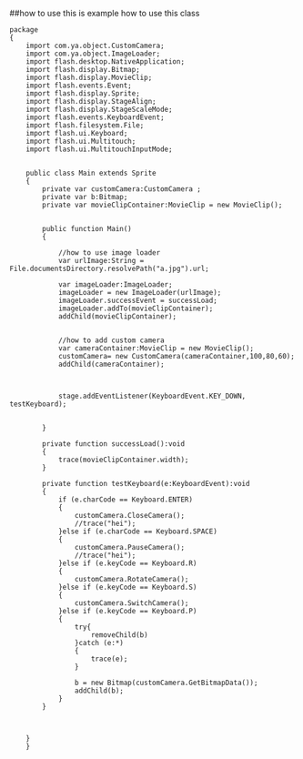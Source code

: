 ##how to use
this is example how to use this class


    package
    {
    	import com.ya.object.CustomCamera;
    	import com.ya.object.ImageLoader;
    	import flash.desktop.NativeApplication;
    	import flash.display.Bitmap;
    	import flash.display.MovieClip;
    	import flash.events.Event;
    	import flash.display.Sprite;
    	import flash.display.StageAlign;
    	import flash.display.StageScaleMode;
    	import flash.events.KeyboardEvent;
    	import flash.filesystem.File;
    	import flash.ui.Keyboard;
    	import flash.ui.Multitouch;
    	import flash.ui.MultitouchInputMode;
    	
    	
    	public class Main extends Sprite 
    	{
    		private var customCamera:CustomCamera ;
    		private var b:Bitmap;
    		private var movieClipContainer:MovieClip = new MovieClip();
    		
    		
    		public function Main() 
    		{
    			
    			//how to use image loader
    			var urlImage:String = File.documentsDirectory.resolvePath("a.jpg").url;
    			
    			var imageLoader:ImageLoader;
    			imageLoader = new ImageLoader(urlImage);
    			imageLoader.successEvent = successLoad;
    			imageLoader.addTo(movieClipContainer);
    			addChild(movieClipContainer);
    			
    			
    			//how to add custom camera
    			var cameraContainer:MovieClip = new MovieClip();
    			customCamera= new CustomCamera(cameraContainer,100,80,60);
    			addChild(cameraContainer);
    			
    			
    			
    			stage.addEventListener(KeyboardEvent.KEY_DOWN, testKeyboard);
    			
    			
    		}
    		
    		private function successLoad():void
    		{
    			trace(movieClipContainer.width);
    		}
    		
    		private function testKeyboard(e:KeyboardEvent):void
    		{
    			if (e.charCode == Keyboard.ENTER)
    			{
    				customCamera.CloseCamera();
    				//trace("hei");
    			}else if (e.charCode == Keyboard.SPACE)
    			{
    				customCamera.PauseCamera();
    				//trace("hei");
    			}else if (e.keyCode == Keyboard.R)
    			{
    				customCamera.RotateCamera();
    			}else if (e.keyCode == Keyboard.S)
    			{
    				customCamera.SwitchCamera();
    			}else if (e.keyCode == Keyboard.P)
    			{
    				try{
    					removeChild(b)
    				}catch (e:*)
    				{
    					trace(e);
    				}
    				
    				b = new Bitmap(customCamera.GetBitmapData());
    				addChild(b);
    			}
    		}
    		
    
    		
    	}
    	}
	

